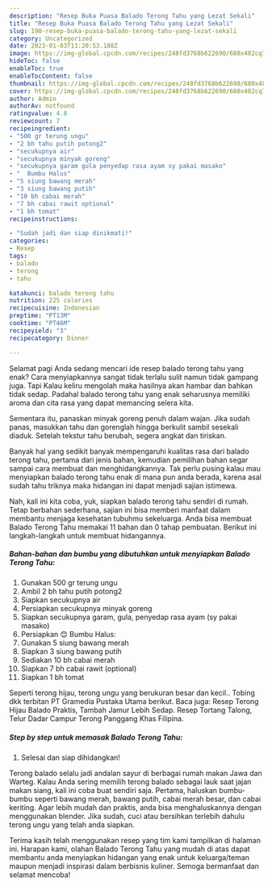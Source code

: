 ```yaml
---
description: "Resep Buka Puasa Balado Terong Tahu yang Lezat Sekali"
title: "Resep Buka Puasa Balado Terong Tahu yang Lezat Sekali"
slug: 190-resep-buka-puasa-balado-terong-tahu-yang-lezat-sekali
category: Uncategorized
date: 2023-01-03T11:20:53.188Z
image: https://img-global.cpcdn.com/recipes/248fd3768b622690/680x482cq70/balado-terong-tahu-foto-resep-utama.jpg
hideToc: false
enableToc: true
enableTocContent: false
thumbnail: https://img-global.cpcdn.com/recipes/248fd3768b622690/680x482cq70/balado-terong-tahu-foto-resep-utama.jpg
cover: https://img-global.cpcdn.com/recipes/248fd3768b622690/680x482cq70/balado-terong-tahu-foto-resep-utama.jpg
author: Admin
authorAv: notfound
ratingvalue: 4.8
reviewcount: 7
recipeingredient:
- "500 gr terung ungu"
- "2 bh tahu putih potong2"
- "secukupnya air"
- "secukupnya minyak goreng"
- "secukupnya garam gula penyedap rasa ayam sy pakai masako"
- "  Bumbu Halus"
- "5 siung bawang merah"
- "3 siung bawang putih"
- "10 bh cabai merah"
- "7 bh cabai rawit optional"
- "1 bh tomat"
recipeinstructions:

- "Sudah jadi dan siap dinikmati!"
categories:
- Resep
tags:
- balado
- terong
- tahu

katakunci: balado terong tahu 
nutrition: 225 calories
recipecuisine: Indonesian
preptime: "PT13M"
cooktime: "PT46M"
recipeyield: "3"
recipecategory: Dinner

---
```



Selamat pagi Anda sedang mencari ide resep balado terong tahu yang enak? Cara menyiapkannya sangat tidak terlalu sulit namun tidak gampang juga. Tapi Kalau keliru mengolah maka hasilnya akan hambar dan bahkan tidak sedap. Padahal balado terong tahu yang enak seharusnya memiliki aroma dan cita rasa yang dapat memancing selera kita.


Sementara itu, panaskan minyak goreng penuh dalam wajan. Jika sudah panas, masukkan tahu dan gorenglah hingga berkulit sambil sesekali diaduk. Setelah tekstur tahu berubah, segera angkat dan tiriskan.

Banyak hal yang sedikit banyak mempengaruhi kualitas rasa dari balado terong tahu, pertama dari jenis bahan, kemudian pemilihan bahan segar sampai cara membuat dan menghidangkannya. Tak perlu pusing kalau mau menyiapkan balado terong tahu enak di mana pun anda berada, karena asal sudah tahu triknya maka hidangan ini dapat menjadi sajian istimewa.


Nah, kali ini kita coba, yuk, siapkan balado terong tahu sendiri di rumah. Tetap berbahan sederhana, sajian ini bisa memberi manfaat dalam membantu menjaga kesehatan tubuhmu sekeluarga. Anda bisa membuat Balado Terong Tahu memakai 11 bahan dan 0 tahap pembuatan. Berikut ini langkah-langkah untuk membuat hidangannya.

<!--inarticleads1-->

##### Bahan-bahan dan bumbu yang dibutuhkan untuk menyiapkan Balado Terong Tahu:

1. Gunakan 500 gr terung ungu
1. Ambil 2 bh tahu putih potong2
1. Siapkan secukupnya air
1. Persiapkan secukupnya minyak goreng
1. Siapkan secukupnya garam, gula, penyedap rasa ayam (sy pakai masako)
1. Persiapkan  😊 Bumbu Halus:
1. Gunakan 5 siung bawang merah
1. Siapkan 3 siung bawang putih
1. Sediakan 10 bh cabai merah
1. Siapkan 7 bh cabai rawit (optional)
1. Siapkan 1 bh tomat


Seperti terong hijau, terong ungu yang berukuran besar dan kecil.. Tobing dkk terbitan PT Gramedia Pustaka Utama berikut. Baca juga: Resep Terong Hijau Balado Praktis, Tambah Jamur Lebih Sedap. Resep Tortang Talong, Telur Dadar Campur Terong Panggang Khas Filipina. 

<!--inarticleads2-->

##### Step by step untuk memasak Balado Terong Tahu:


1. Selesai dan siap dihidangkan!

Terong balado selalu jadi andalan sayur di berbagai rumah makan Jawa dan Warteg. Kalau Anda sering memilih terong balado sebagai lauk saat jajan makan siang, kali ini coba buat sendiri saja. Pertama, haluskan bumbu-bumbu seperti bawang merah, bawang putih, cabai merah besar, dan cabai keriting. Agar lebih mudah dan praktis, anda bisa menghaluskannya dengan menggunakan blender. Jika sudah, cuci atau bersihkan terlebih dahulu terong ungu yang telah anda siapkan. 

Terima kasih telah menggunakan resep yang tim kami tampilkan di halaman ini. Harapan kami, olahan Balado Terong Tahu yang mudah di atas dapat membantu anda menyiapkan hidangan yang enak untuk keluarga/teman maupun menjadi inspirasi dalam berbisnis kuliner. Semoga bermanfaat dan selamat mencoba!
